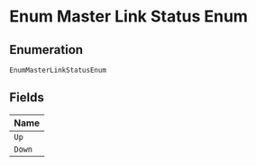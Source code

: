 
# Enum Master Link Status Enum

## Enumeration

`EnumMasterLinkStatusEnum`

## Fields

| Name |
|  --- |
| `Up` |
| `Down` |

